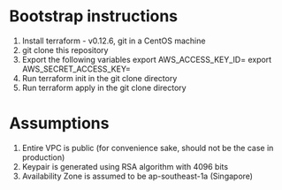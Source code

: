 # Bootstrap instructions
1. Install terraform - v0.12.6, git in a CentOS machine
2. git clone this repository
3. Export the following variables
  export AWS_ACCESS_KEY_ID=<INSERT YOUR AWS ACCESS KEY>
  export AWS_SECRET_ACCESS_KEY=<INSERT YOUR AWS SECRET KEY>
4. Run terraform init in the git clone directory
5. Run terraform apply in the git clone directory

# Assumptions
1. Entire VPC is public (for convenience sake, should not be the case in production)
2. Keypair is generated using RSA algorithm with 4096 bits
3. Availability Zone is assumed to be ap-southeast-1a (Singapore)
